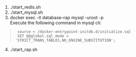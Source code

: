 1. ./start_redis.sh
2. ./start_mysql.sh
3. docker exec -it database-rap mysql -uroot -p  
   Execute the following command in mysql cli:  
>      source < /docker-entrypoint-initdb.d/initialize.sql  
>      SET @@global.sql_mode = 'STRICT_TRANS_TABLES,NO_ENGINE_SUBSTITUTION';  
4. ./start_rap.sh
